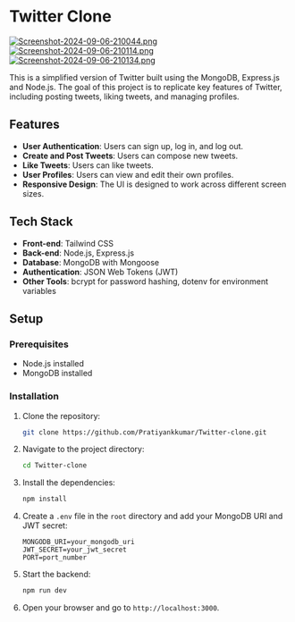 # Twitter Clone

[![Screenshot-2024-09-06-210044.png](https://i.postimg.cc/26t4nMJg/Screenshot-2024-09-06-210044.png)](https://postimg.cc/tZhZjS9z)
[![Screenshot-2024-09-06-210114.png](https://i.postimg.cc/jdyR0Ns7/Screenshot-2024-09-06-210114.png)](https://postimg.cc/VdsxXJ0f)
[![Screenshot-2024-09-06-210134.png](https://i.postimg.cc/Hsb8ZVRS/Screenshot-2024-09-06-210134.png)](https://postimg.cc/7fYLbYx7)


This is a simplified version of Twitter built using the MongoDB, Express.js and Node.js. The goal of this project is to replicate key features of Twitter, including posting tweets, liking tweets, and managing profiles.

## Features

- **User Authentication**: Users can sign up, log in, and log out.
- **Create and Post Tweets**: Users can compose new tweets.
- **Like Tweets**: Users can like tweets.
- **User Profiles**: Users can view and edit their own profiles.
- **Responsive Design**: The UI is designed to work across different screen sizes.

## Tech Stack

- **Front-end**: Tailwind CSS
- **Back-end**: Node.js, Express.js
- **Database**: MongoDB with Mongoose
- **Authentication**: JSON Web Tokens (JWT)
- **Other Tools**: bcrypt for password hashing, dotenv for environment variables

## Setup

### Prerequisites

- Node.js installed
- MongoDB installed

### Installation

1. Clone the repository:

    ```bash
    git clone https://github.com/Pratiyankkumar/Twitter-clone.git
    ```

2. Navigate to the project directory:

    ```bash
    cd Twitter-clone
    ```

3. Install the dependencies:

    ```bash
    npm install
    ```

4. Create a `.env` file in the `root` directory and add your MongoDB URI and JWT secret:

    ```plaintext
    MONGODB_URI=your_mongodb_uri
    JWT_SECRET=your_jwt_secret
    PORT=port_number
    ```
    
6. Start the backend:

    ```bash
    npm run dev
    ```

8. Open your browser and go to `http://localhost:3000`.

